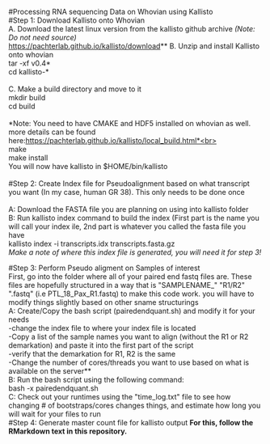 #Processing RNA sequencing Data on Whovian  using Kallisto 
<br>
#Step 1: Download Kallisto onto Whovian
<br>A. Download the latest linux version from the kallisto github archive *(Note: Do not need source)*<br>
https://pachterlab.github.io/kallisto/download**
B. Unzip and install Kallisto onto whovian<br>
tar -xf v0.4*<br>
cd kallisto-*<br>
<br>
C. Make a build directory and move to it<br>
mkdir build<br>
cd build<br>
<br>
*Note: You need to have CMAKE and HDF5 installed on whovian as well. more details can be found here:https://pachterlab.github.io/kallisto/local_build.html*<br>
<br>
make<br>
make install<br>
You will now have kallisto in $HOME/bin/kallisto<br>
<br>
#Step 2: Create Index file for Pseudoalignment
based on what transcript you want (In my case, human GR 38).  This only needs to be done once <br>
<br>A: Download the FASTA file you are planning on using into kallisto folder
<br>B: Run kallisto index command to build the index (First part is the name you will call your index ile, 2nd part is whatever you called the fasta file you have <br>
kallisto index -i transcripts.idx transcripts.fasta.gz
<br> *Make a note of where this index file is generated, you will need it for step 3!*

#Step 3: Perform Pseudo aligment on Samples of interest
<br>First, go into the folder where all of your paired end fastq files are.  These files are hopefully structured in a way that is "SAMPLENAME_" "R1/R2" ".fastq" (i.e PTL_18_Pax_R1.fastq) to make this code work.  you will have to modify things slightly based on other sname structurings<br>
A: Create/Copy the bash script (pairedendquant.sh) and modify it for your needs<br>
-change the index file to where your index file is located <br>
-Copy a list of the sample names you want to align (without the R1 or R2 demarkation) and paste it into the first part of the script<br>
-verify that the demarkation for R1, R2 is the same<br>
-Change the number of cores/threads you want to use based on what is available on the server**<br>
B: Run the bash script using the following command: <br>
bash -x pairedendquant.sh <br>
C: Check out your runtimes using the "time_log.txt" file to see how changing # of bootstraps/cores changes things, and estimate how long you will wait for your files to run<br>
#Step 4: Generate master count file for kallisto output
**For this, follow the RMarkdown text in this repository.**






